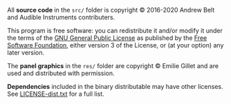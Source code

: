 All **source code** in the `src/` folder is copyright © 2016-2020 Andrew Belt and Audible Instruments contributers.

This program is free software: you can redistribute it and/or modify it under the terms of the [GNU General Public License](https://www.gnu.org/licenses/gpl-3.0.en.html) as published by the [Free Software Foundation](https://www.fsf.org/), either version 3 of the License, or (at your option) any later version.

The **panel graphics** in the `res/` folder are copyright © Emilie Gillet and are used and distributed with permission.

**Dependencies** included in the binary distributable may have other licenses.
See [LICENSE-dist.txt](LICENSE-dist.txt) for a full list.